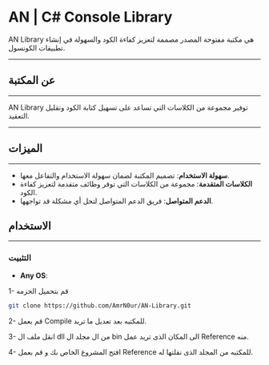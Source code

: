 <html>
  <head>
    <meta http-equiv="Content-Language" content="ar">
    <meta http-equiv="Content-Direction" content="rtl">
  </head>
  <body>

# AN | C# Console Library

AN Library هي مكتبة مفتوحة المصدر مصممة لتعزيز كفاءة الكود والسهولة في إنشاء تطبيقات الكونسول.
___

## عن المكتبة
----------------

AN Library توفير مجموعة من الكلاسات التي تساعد على تسهيل كتابة الكود وتقليل التعقيد.
___

## الميزات
------------

*   **سهولة الاستخدام**: تصميم المكتبة لضمان سهولة الاستخدام والتفاعل معها.
*   **الكلاسات المتقدمة**: مجموعة من الكلاسات التي توفر وظائف متقدمة لتعزيز كفاءة الكود.
*   **الدعم المتواصل**: فريق الدعم المتواصل لتحل أي مشكلة قد تواجهها.

## الاستخدام
------------

### التثبيت
*   **Any OS**:

1- قم بتحميل الحزمه
```bash
git clone https://github.com/AmrN0ur/AN-Library.git
```

2- قم بعمل Compile للمكتبه بعد تعديل ما تريد.

3- انقل ملف ال dll من ال مجلد ال bin الى المكان الذى تريد عمل Reference منه.

4- افتح المشروع الخاص بك و قم بعمل Reference للمكتبه من المجلد الذى نقلتها له.
